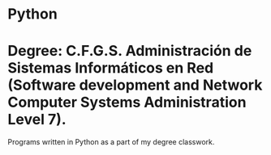 # Python
# Degree: C.F.G.S. Administración de Sistemas Informáticos en Red (Software development and Network Computer Systems Administration Level 7). 

Programs written in Python as a part of my degree classwork.
